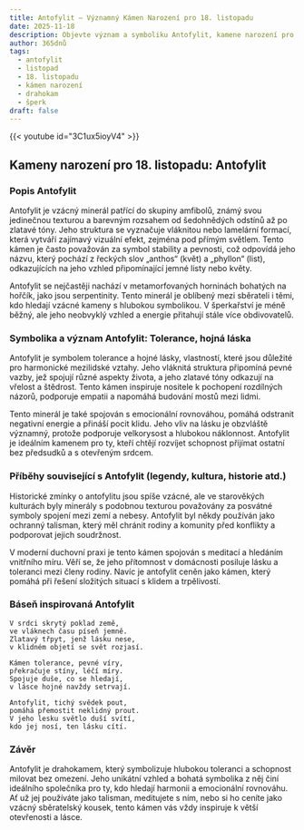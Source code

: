 ```yaml
---
title: Antofylit – Významný Kámen Narození pro 18. listopadu
date: 2025-11-18
description: Objevte význam a symboliku Antofylit, kamene narození pro 18. listopadu, který symbolizuje Tolerance, hojná láska. Přečtěte si legendy a inspirující příběhy.
author: 365dnů
tags:
  - antofylit
  - listopad
  - 18. listopadu
  - kámen narození
  - drahokam
  - šperk
draft: false
---
```


{{< youtube id="3C1ux5ioyV4" >}}

## Kameny narození pro 18. listopadu: Antofylit

### Popis Antofylit

Antofylit je vzácný minerál patřící do skupiny amfibolů, známý svou jedinečnou texturou a barevným rozsahem od šedohnědých odstínů až po zlatavé tóny. Jeho struktura se vyznačuje vláknitou nebo lamelární formací, která vytváří zajímavý vizuální efekt, zejména pod přímým světlem. Tento kámen je často považován za symbol stability a pevnosti, což odpovídá jeho názvu, který pochází z řeckých slov „anthos“ (květ) a „phyllon“ (list), odkazujících na jeho vzhled připomínající jemné listy nebo květy.

Antofylit se nejčastěji nachází v metamorfovaných horninách bohatých na hořčík, jako jsou serpentinity. Tento minerál je oblíbený mezi sběrateli i těmi, kdo hledají vzácné kameny s hlubokou symbolikou. V šperkařství je méně běžný, ale jeho neobvyklý vzhled a energie přitahují stále více obdivovatelů.

### Symbolika a význam Antofylit: Tolerance, hojná láska

Antofylit je symbolem tolerance a hojné lásky, vlastností, které jsou důležité pro harmonické mezilidské vztahy. Jeho vláknitá struktura připomíná pevné vazby, jež spojují různé aspekty života, a jeho zlatavé tóny odkazují na vřelost a štědrost. Tento kámen inspiruje nositele k pochopení rozdílných názorů, podporuje empatii a napomáhá budování mostů mezi lidmi.

Tento minerál je také spojován s emocionální rovnováhou, pomáhá odstranit negativní energie a přináší pocit klidu. Jeho vliv na lásku je obzvláště významný, protože podporuje velkorysost a hlubokou náklonnost. Antofylit je ideálním kamenem pro ty, kteří chtějí rozvíjet schopnost přijímat ostatní bez předsudků a s otevřeným srdcem.

### Příběhy související s Antofylit (legendy, kultura, historie atd.)

Historické zmínky o antofylitu jsou spíše vzácné, ale ve starověkých kulturách byly minerály s podobnou texturou považovány za posvátné symboly spojení mezi zemí a nebesy. Antofylit byl někdy používán jako ochranný talisman, který měl chránit rodiny a komunity před konflikty a podporovat jejich soudržnost.

V moderní duchovní praxi je tento kámen spojován s meditací a hledáním vnitřního míru. Věří se, že jeho přítomnost v domácnosti posiluje lásku a toleranci mezi členy rodiny. Navíc je antofylit ceněn jako kámen, který pomáhá při řešení složitých situací s klidem a trpělivostí.

### Báseň inspirovaná Antofylit

```
V srdci skrytý poklad země,  
ve vláknech času píseň jemně.  
Zlatavý třpyt, jenž lásku nese,  
v klidném objetí se svět rozjasí.

Kámen tolerance, pevné víry,  
překračuje stíny, léčí míry.  
Spojuje duše, co se hledají,  
v lásce hojné navždy setrvají.

Antofylit, tichý svědek pout,  
pomáhá přemostit neklidný prout.  
V jeho lesku světlo duší svítí,  
kdo jej nosí, ten lásku cítí.
```

### Závěr

Antofylit je drahokamem, který symbolizuje hlubokou toleranci a schopnost milovat bez omezení. Jeho unikátní vzhled a bohatá symbolika z něj činí ideálního společníka pro ty, kdo hledají harmonii a emocionální rovnováhu. Ať už jej používáte jako talisman, meditujete s ním, nebo si ho ceníte jako vzácný sběratelský kousek, tento kámen vás vždy inspiruje k větší otevřenosti a lásce.
